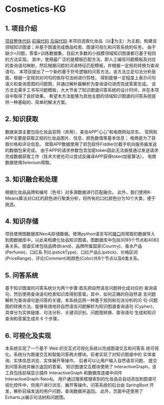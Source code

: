 # Cosmetics-KG
## 1. 项目介绍
[项目整体代码](https://github.com/cxcygzs/Cosmetics-KG)
[前端代码](https://github.com/cxcygzs/Cosmetics-KG/tree/master/CosmeticsKG-Web-master)
[后端代码](https://github.com/cxcygzs/Cosmetics-KG/tree/master/CosmeticsKG-master)
本项目选取化妆品（以💄为主）为主题，构建该领域知识图谱；并基于图谱完成商品检索、图谱可视化和问答系统的任务。
由于缺少<问题，答案>训练数据集，目前大多数的小规模领域知识图谱都已基于规则的方法实现。 其中，使用最广泛的是模板匹配方法，即人工编写问题模板及对应的查询语句映射，然后根据问题的词语特征匹配模板，并根据一定规则转换为查询语句。
本项目提出了一个新的基于符号逻辑的问答方法，该方法立足句法分析层面，根据一定规则对问句的依存句法树进行剪枝， 得到能够一定程度上表示问句语义和查询意图的问题图，并通过解析器解析为查询语句进而完成答案生成。 该方法无需手工书写问题模板，大大节省了知识图谱问答系统的设计时间，并在本项目中取得了良好效果。 希望本方法能够为其他主题的领域知识图谱的问答系统提供一种基础的、简单的解决方案。
## 2. 知识获取
数据来源主要包括化妆品官网（弃用）、美妆APP“心心”和电商网站京东。 官网和APP主要是获取正规的化妆品图片、信息、颜色数值等基本信息； 电商是为了获取价格和评论信息。
爬取APP数据使用了抓包软件Fiddler拦截手机向服务器发送的数据包来完成。 由于APP的请求参数包含加密token因此无法直接通过发送请求完成数据获取工作（技术大佬也可以尝试反编译APP获得token加密算法）。 电商数据使用Selenium爬取。
## 3. 知识融合和处理
根据化妆品品牌和编号（色号）对多源数据进行匹配融合。 此外，我们使用K-Means算法对口红的颜色进行聚类分析，将所有的口红颜色分为10个大类，便于挑选。
## 4. 知识存储
项目使用图数据库Neo4j存储数据。使用python语言写的[接口](https://github.com/cxcygzs/Cosmetics-KG/tree/master/%E6%9E%84%E5%BB%BA%E7%9F%A5%E8%AF%86%E5%9B%BE%E8%B0%B1)将爬取的数据导入到图数据库中，以此来构建化妆品知识图谱。图数据库中包括3093个节点和4083条关系。图谱实体包括品牌(Brand)、品牌所属国家(Country)、香水产品(Perfume)、口红系 列(LipstickType)、口红产品(Lipstick)、价格区间(PriceRange)、评论(Comment)和颜色(Color)共8个节点以及6类关系。
## 5. 问答系统
基于知识图谱的问答系统分为两个步骤:首先把自然语言问题转化成对应的 查询语句，然后使用查询语句检索知识库得到答案。其中，如何正确的将自然语 言问题解析为查询语句是问答的关键。本系统运用一种基于规则和句法分析的问 句-问题图的转换方法，能够有效地将自然语言问题解析为知识图谱查询语句 (Cypher)，具体分为实体链接、句法分析、关键词识别、问题图转换、查询语句 生成和知识查询和答案生成共 6 个步骤。
## 6. 可视化及实现
本系统实现了一个基于 Web 的交互式可视化系统以完成图谱交互和问答系 统可视化。系统分为图谱交互和智能问答两大模块。前者实现了对知识图谱中的 实体查询、实体信息浏览、实体展开等操作。 后者可以让用户输入自然语言问题， 提交到问答系统并展示返回的答案。 知识图谱交互模块使用了 InteractiveGraph，该工具包括前端显示插件 InteractiveGraph 和数据库连接中间件 InteractiveGraph-Neo4j。 用户通过搜索框搜索到的化妆品会自动添加到图谱可视化控件中，供用户进行浏览、展开等操作。问答系统的后台由 SpringBoot 开发，解析前端发送的用户问题，查询数据并返回。 此外，页面中还使用了 Echarts.js展示句法树和问题图。
